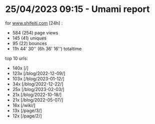 # 25/04/2023 09:15 - Umami report
for www.shifeiti.com [24h] :

 - 584 (254) page views
 - 145 (41) uniques
 - 95 (22) bounces
 - 11h 44' 30'' (6h 36' 16'') totaltime


top 10 urls:
 - 140x [/]
 - 123x [/blog/2022-12-09/]
 - 103x [/blog/2023-01-12/]
 - 34x [/blog/2022-12-22/]
 - 25x [/blog/2023-02-03/]
 - 21x [/blog/2022-10-18/]
 - 21x [/blog/2022-05-07/]
 - 16x [/wiki/]
 - 13x [/page/3/]
 - 12x [/page/2/]


